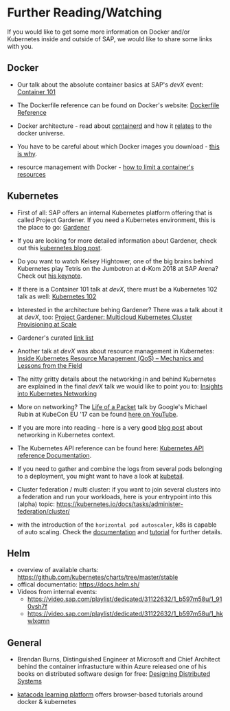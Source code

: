 # Further Reading/Watching

If you would like to get some more information on Docker and/or Kubernetes inside and outside of SAP, we would like to share some links with you.

## Docker

- Our talk about the absolute container basics at SAP's *devX* event: [Container 101](https://video.sap.com/media/t/1_gxz1oox7/84675141)

- The Dockerfile reference can be found on Docker's website: [Dockerfile Reference](https://docs.docker.com/engine/reference/builder/)

- Docker architecture - read about [containerd](https://containerd.io/) and how it [relates](https://hackernoon.com/docker-containerd-standalone-runtimes-heres-what-you-should-know-b834ef155426?gi=c8140ae48de2) to the docker universe.

- You have to be careful about which Docker images you download - [this is why](https://kromtech.com/blog/security-center/cryptojacking-invades-cloud-how-modern-containerization-trend-is-exploited-by-attackers).

- resource management with Docker - [how to limit a container's resources](https://docs.docker.com/config/containers/resource_constraints)

## Kubernetes

- First of all: SAP offers an internal Kubernetes platform offering that is called Project Gardener. If you need a Kubernetes environment, this is the place to go: [Gardener](https://github.wdf.sap.corp/pages/kubernetes/gardener/)

- If you are looking for more detailed information about Gardener, check out this [kubernetes blog post](https://kubernetes.io/blog/2018/05/17/gardener/).

- Do you want to watch Kelsey Hightower, one of the big brains behind Kubernetes play Tetris on the Jumbotron at d-Kom 2018 at SAP Arena? Check out [his keynote](https://broadcast.co.sap.com/event/dkom/2018#!video%2F18106).

- If there is a Container 101 talk at *devX*, there must be a Kubernetes 102 talk as well: [Kubernetes 102](https://video.sap.com/media/t/1_64gue1c2/84675141)

- Interested in the architecture behing Gardener? There was a talk about it at *devX*, too:
[Project Gardener: Multicloud Kubernetes Cluster Provisioning at Scale](https://video.sap.com/media/t/1_9ifoaxbx/84675141)

- Gardener's curated [link list](https://github.wdf.sap.corp/pages/kubernetes/gardener/doc/2017/01/16/howto-curated-links.html)

- Another talk at *devX* was about resource management in Kubernetes:
[Inside Kubernetes Resource Management (QoS) – Mechanics and Lessons from the Field](https://video.sap.com/media/t/1_hcnybwp9/84675141)

- The nitty gritty details about the networking in and behind Kubernetes are explained in the final *devX* talk we would like to point you to: [Insights into Kubernetes Networking](https://video.sap.com/media/t/1_8fawa5io/84675141)

- More on networking? The [Life of a Packet](https://www.youtube.com/watch?v=0Omvgd7Hg1I) talk by Google's Michael Rubin at KubeCon EU '17 can be found [here on YouTube](https://www.youtube.com/watch?v=0Omvgd7Hg1I).

- If you are more into reading - here is a very good [blog post](https://sookocheff.com/post/kubernetes/understanding-kubernetes-networking-model/) about networking in Kubernetes context.

- The Kubernetes API reference can be found here: [Kubernetes API reference Documentation](https://kubernetes.io/docs/reference/).

- If you need to gather and combine the logs from several pods belonging to a deployment, you might want to have a look at [kubetail](https://github.com/johanhaleby/kubetail).

- Cluster federation / multi cluster: if you want to join several clusters into a federation and run your workloads, here is your entrypoint into this (alpha) topic: https://kubernetes.io/docs/tasks/administer-federation/cluster/

- with the introduction of the `horizontal pod autoscaler`, k8s is capable of auto scaling. Check the [documentation](https://kubernetes.io/docs/tasks/run-application/horizontal-pod-autoscale/) and [tutorial](https://kubernetes.io/docs/tasks/run-application/horizontal-pod-autoscale-walkthrough/) for further details.

## Helm
- overview of available charts: https://github.com/kubernetes/charts/tree/master/stable
- offical documentatio: https://docs.helm.sh/
- Videos from internal events:
  - https://video.sap.com/playlist/dedicated/31122632/1_b597m58u/1_910vsh7f
  - https://video.sap.com/playlist/dedicated/31122632/1_b597m58u/1_hkwlxqmn

## General

- Brendan Burns, Distinguished Engineer at Microsoft and Chief Architect behind the container infrastucture within Azure released one of his books on distributed software design for free: [Designing Distributed Systems](https://azure.microsoft.com/en-us/resources/designing-distributed-systems/)

- [katacoda learning platform](https://www.katacoda.com/learn) offers browser-based tutorials around docker & kubernetes  
